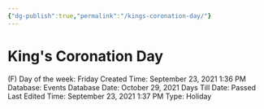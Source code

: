 ```yaml
---
{"dg-publish":true,"permalink":"/kings-coronation-day/"}
---
```


# King's Coronation Day

(F) Day of the week: Friday
Created Time: September 23, 2021 1:36 PM
Database: Events Database
Date: October 29, 2021
Days Till Date: Passed
Last Edited Time: September 23, 2021 1:37 PM
Type: Holiday